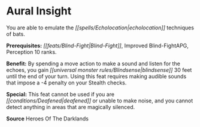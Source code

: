 ﻿---
cssclass: [feats]

---
# Aural Insight

You are able to emulate the _[[spells/Echolocation|echolocation]]_ techniques of bats.

**Prerequisites:** _[[feats/Blind-Fight|Blind-Fight]]_, Improved Blind-FightAPG, Perception 10 ranks.

**Benefit:** By spending a move action to make a sound and listen for the echoes, you gain _[[universal monster rules/Blindsense|blindsense]]_ 30 feet until the end of your turn. Using this feat requires making audible sounds that impose a -4 penalty on your Stealth checks.

**Special:** This feat cannot be used if you are _[[conditions/Deafened|deafened]]_ or unable to make noise, and you cannot detect anything in areas that are magically silenced.

**Source** Heroes Of The Darklands